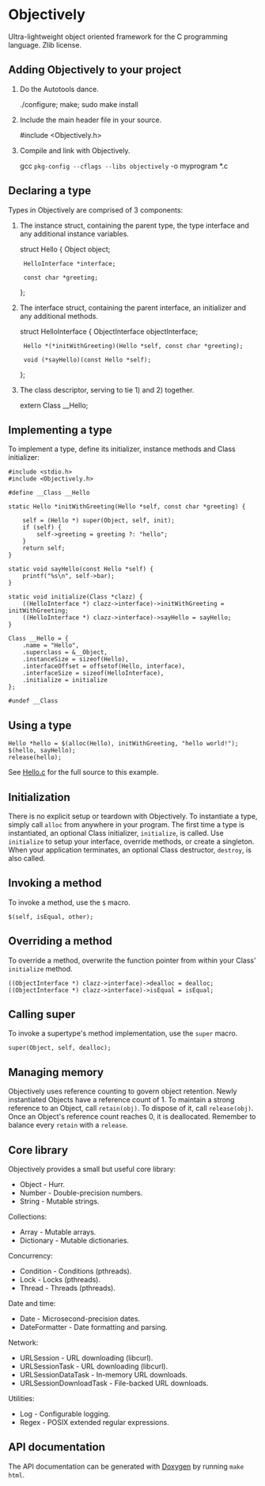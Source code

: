 Objectively
===
Ultra-lightweight object oriented framework for the C programming language. Zlib license.

Adding Objectively to your project
---

1) Do the Autotools dance.

    ./configure; make; sudo make install

2) Include the main header file in your source.

    #include <Objectively.h>

3) Compile and link with Objectively.

    gcc `pkg-config --cflags --libs objectively` -o myprogram *.c

Declaring a type
---

Types in Objectively are comprised of 3 components:

1) The instance struct, containing the parent type, the type interface and any additional instance variables.

    struct Hello {
        Object object;
        
        HelloInterface *interface;
        
        const char *greeting;
    };
    
2) The interface struct, containing the parent interface, an initializer and any additional methods.

    struct HelloInterface {
        ObjectInterface objectInterface;
        
        Hello *(*initWithGreeting)(Hello *self, const char *greeting);
        
        void (*sayHello)(const Hello *self);
    };

3) The class descriptor, serving to tie 1) and 2) together.

    extern Class __Hello;

Implementing a type
---

To implement a type, define its initializer, instance methods and Class initializer:

    #include <stdio.h>
    #include <Objectively.h>
    
    #define __Class __Hello
            
    static Hello *initWithGreeting(Hello *self, const char *greeting) {
        
        self = (Hello *) super(Object, self, init);
        if (self) {
            self->greeting = greeting ?: "hello";
        }
        return self;
    }
        
    static void sayHello(const Hello *self) {
        printf("%s\n", self->bar);
    }
    
    static void initialize(Class *clazz) {
        ((HelloInterface *) clazz->interface)->initWithGreeting = initWithGreeting;
        ((HelloInterface *) clazz->interface)->sayHello = sayHello;
    }

    Class __Hello = {
        .name = "Hello",
        .superclass = &__Object,
        .instanceSize = sizeof(Hello),
        .interfaceOffset = offsetof(Hello, interface),
        .interfaceSize = sizeof(HelloInterface),
        .initialize = initialize
    };
    
    #undef __Class
    
Using a type
---

    Hello *hello = $(alloc(Hello), initWithGreeting, "hello world!");
    $(hello, sayHello);
    release(hello);


See [Hello.c](Tests/Objectively/Hello.c) for the full source to this example.

Initialization
---
There is no explicit setup or teardown with Objectively. To instantiate a type, simply call `alloc` from anywhere in your program. The first time a type is instantiated, an optional Class initializer, `initialize`, is called. Use `initialize` to setup your interface, override methods, or create a singleton. When your application terminates, an optional Class destructor, `destroy`, is also called.

Invoking a method
---
To invoke a method, use the `$` macro.

    $(self, isEqual, other);

Overriding a method
---
To override a method, overwrite the function pointer from within your Class' `initialize` method.

    ((ObjectInterface *) clazz->interface)->dealloc = dealloc;
    ((ObjectInterface *) clazz->interface)->isEqual = isEqual;

Calling super
---
To invoke a supertype's method implementation, use the `super` macro.

    super(Object, self, dealloc);
    
Managing memory
---
Objectively uses reference counting to govern object retention. Newly instantiated Objects have a reference count of 1. To maintain a strong reference to an Object, call `retain(obj)`. To dispose of it, call `release(obj)`. Once an Object's reference count reaches 0, it is deallocated. Remember to balance every `retain` with a `release`.

Core library
---
Objectively provides a small but useful core library:

 * Object - Hurr.
 * Number - Double-precision numbers.
 * String - Mutable strings.

Collections:

 * Array - Mutable arrays.
 * Dictionary - Mutable dictionaries.

Concurrency:

 * Condition - Conditions (pthreads).
 * Lock - Locks (pthreads).
 * Thread - Threads (pthreads).

Date and time:

 * Date - Microsecond-precision dates.
 * DateFormatter - Date formatting and parsing.

Network:

 * URLSession - URL downloading (libcurl).
 * URLSessionTask - URL downloading (libcurl).
 * URLSessionDataTask - In-memory URL downloads.
 * URLSessionDownloadTask - File-backed URL downloads.

Utilities:
 * Log - Configurable logging.
 * Regex - POSIX extended regular expressions.
 
API documentation
---
The API documentation can be generated with [Doxygen](http://www.doxygen.org) by running `make html`.
